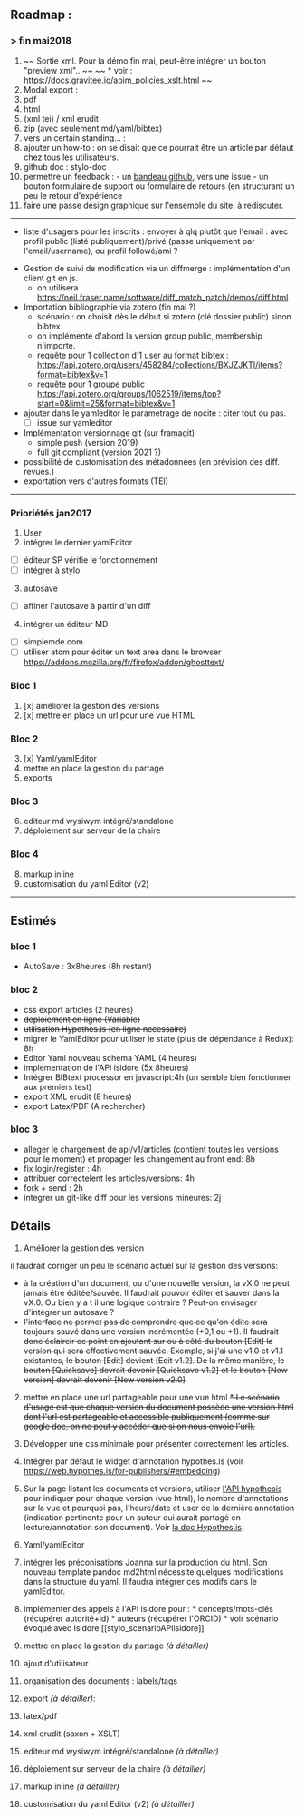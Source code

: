 

## Roadmap :

### > fin mai2018

1. ~~ Sortie xml. Pour la démo fin mai, peut-être intégrer un bouton "preview xml".. ~~
  ~~ * voir : https://docs.gravitee.io/apim_policies_xslt.html ~~
2. Modal export :
  1. pdf
  2. html
  3. (xml tei) / xml erudit
  4. zip (avec seulement md/yaml/bibtex)
3. vers un certain standing... :
  1. ajouter un how-to : on se disait que ce pourrait être un article par défaut chez tous les utilisateurs.
  2. github doc : stylo-doc
  3. permettre un feedback :
    - un [bandeau github](https://blog.github.com/2008-12-19-github-ribbons/), vers une issue
    - un bouton formulaire de support ou formulaire de retours (en structurant un peu le retour d'expérience
  3. faire une passe design graphique sur l'ensemble du site. à rediscuter.


---

* liste d'usagers pour les inscrits : envoyer à qlq plutôt que l'email : avec profil public (listé publiquement)/privé (passe uniquement par l'email/username), ou profil followé/ami ?
- Gestion de suivi de modification via un diffmerge : implémentation d'un client git en js.
  - on utilisera https://neil.fraser.name/software/diff_match_patch/demos/diff.html
- Importation bibliographie via zotero (fin mai ?)
  - scénario : on choisit dès le début si zotero (clé dossier public) sinon bibtex
  - on implémente d'abord la version group public, membership n'importe.
  - requête pour 1 collection d'1 user au format bibtex : https://api.zotero.org/users/458284/collections/BXJZJKTI/items?format=bibtex&v=1
  - requête pour 1 groupe public https://api.zotero.org/groups/1062519/items/top?start=0&limit=25&format=bibtex&v=1
- ajouter dans le yamleditor le parametrage de nocite : citer tout ou pas.
  - [ ] issue sur yamleditor
- Implémentation versionnage git (sur framagit)
  - simple push (version 2019)
  - full git compliant (version 2021 ?)
- possibilité de customisation des métadonnées (en prévision des diff. revues.)
- exportation vers d'autres formats (TEI)



---

### Prioriétés jan2017
1. User
2. intégrer le dernier yamlEditor
  * [ ] éditeur SP vérifie le fonctionnement
  * [ ] intégrer à stylo.
3. autosave
  * [ ] affiner l'autosave à partir d'un diff
4. intégrer un éditeur MD
  * [ ] simplemde.com
  * [ ] utiliser atom pour éditer un text area dans le browser https://addons.mozilla.org/fr/firefox/addon/ghosttext/

### Bloc 1
1. [x] améliorer la gestion des versions
2. [x] mettre en place un url pour une vue HTML
### Bloc 2
3. [x] Yaml/yamlEditor
4. mettre en place la gestion du partage
5. exports
### Bloc 3
6. editeur md wysiwym intégré/standalone
7. déploiement sur serveur de la chaire
### Bloc 4
8. markup inline
9. customisation du yaml Editor (v2)

---

## Estimés

### bloc 1
- AutoSave : 3x8heures (8h restant)

### bloc 2
- css export articles (2 heures)
- ~~deploiement en ligne (Variable)~~
- ~~utilisation Hypothes.is (en ligne necessaire)~~
 - migrer le YamlEditor pour utiliser le state (plus de dépendance à Redux): 8h
- Editor Yaml nouveau schema YAML (4 heures)
- implementation de l'API isidore (5x 8heures)
- Intégrer BIBtext processor en javascript:4h (un semble bien fonctionner aux premiers test)
- export XML erudit (8 heures)
- export Latex/PDF (A rechercher)

### bloc 3
- alleger le chargement de api/v1/articles (contient toutes les versions pour le moment) et propager les changement au front end: 8h
- fix login/register : 4h
- attribuer correctelent les articles/versions: 4h
- fork + send : 2h
- integrer un git-like diff pour les versions mineures: 2j

## Détails

1. Améliorer la gestion des version

  il faudrait corriger un peu le scénario actuel sur la gestion des versions:
   * à la création d'un document, ou d'une nouvelle version, la vX.0 ne peut jamais être éditée/sauvée. Il faudrait pouvoir éditer et sauver dans la vX.0. Ou bien y a t il une logique contraire ? Peut-on envisager d'intégrer un autosave ?
   * ~~l'interface ne permet pas de comprendre que ce qu'on édite sera toujours sauvé dans une version incrémentée (+0,1 ou +1). Il faudrait donc éclaircir ce point en ajoutant sur ou à côté du bouton [Edit] la version qui sera effectivement sauvée. Exemple, si j'ai une v1.0 et v1.1 existantes, le bouton [Edit] devient [Edit v1.2]. De la même manière, le bouton [Quicksave] devrait devenir [Quicksave v1.2] et le bouton [New version] devrait devenir [New version v2.0]~~


2. mettre en place une url partageable pour une vue html
  ~~* Le scénario d'usage est que chaque version du document possède une version html dont l'url est partageable et accessible publiquement (comme sur google doc, on ne peut y accéder que si on nous envoie l'url).~~
  1. Développer une css minimale pour présenter correctement les articles.
  2. Intégrer par défaut le widget d'annotation hypothes.is (voir https://web.hypothes.is/for-publishers/#embedding)
  3. Sur la page listant les documents et versions, utiliser [l'API hypothesis](https://hypothes.is/api/) pour indiquer pour chaque version (vue html), le nombre d'annotations sur la vue et pourquoi pas, l'heure/date et user de la dernière annotation (indication pertinente pour un auteur qui aurait partagé en lecture/annotation son document). Voir [la doc Hypothes.is](http://h.readthedocs.org/).

3. Yaml/yamlEditor
  1. intégrer les préconisations Joanna sur la production du html. Son nouveau template pandoc md2html nécessite quelques modifications dans la structure du yaml. Il faudra intégrer ces modifs dans le yamlEditor.
  2. implémenter des appels à l'API isidore pour :
    * concepts/mots-clés (récupérer autorité+id)
    * auteurs (récupérer l'ORCID)
    * voir scénario évoqué avec Isidore [[stylo_scenarioAPIisidore]]

4. mettre en place la gestion du partage _(à détailler)_
  1. ajout d'utilisateur
  2. organisation des documents : labels/tags
5. export  _(à détailler)_:
  1. latex/pdf
  2. xml erudit (saxon + XSLT)
6. editeur md wysiwym intégré/standalone _(à détailler)_

7. déploiement sur serveur de la chaire _(à détailler)_
8. markup inline  _(à détailler)_
9. customisation du yaml Editor (v2) _(à détailler)_
